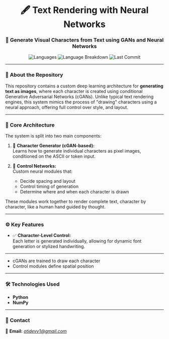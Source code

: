 <h1 align="center">🖋️ Text Rendering with Neural Networks</h1>
<h3 align="center">🎨 Generate Visual Characters from Text using GANs and Neural Networks</h3>

<p align="center">
  <img src="https://img.shields.io/github/languages/top/OT1devl/Image-Text-Generator-with-numpy?style=flat" alt="Languages" />
  <img src="https://img.shields.io/github/languages/count/OT1devl/Image-Text-Generator-with-numpy?style=flat" alt="Language Breakdown" />
  <img src="https://img.shields.io/github/last-commit/OT1devl/Image-Text-Generator-with-numpy?style=flat" alt="Last Commit" />
</p>

---

### 📜 **About the Repository**

This repository contains a custom deep learning architecture for **generating text as images**, where each character is created using conditional Generative Adversarial Networks (cGANs). Unlike typical text rendering engines, this system mimics the process of "drawing" characters using a neural approach, offering full control over style, and layout.

---

### 🧠 **Core Architecture**

The system is split into two main components:

1. 🧬 **Character Generator (cGAN-based):**  
   Learns how to generate individual characters as pixel images, conditioned on the ASCII or token input.

2. 🧠 **Control Networks:**  
   Custom neural modules that:
   - Decide spacing and layout
   - Control timing of generation
   - Determine where and when each character is drawn

These modules work together to render complete text, character by character, like a human hand guided by thought.

---

### ⚙️ **Key Features**

- ✅ **Character-Level Control:**  
  Each letter is generated individually, allowing for dynamic font generation or stylized handwriting.

---

- cGANs are trained to draw each character
- Control modules define spatial position
  
---

### 🛠️ **Technologies Used**

- **Python**
- **NumPy**

---

### 📱 **Contact**

📧 **Email:** *[otidevv1@gmail.com](mailto:otidevv1@gmail.com)* 
